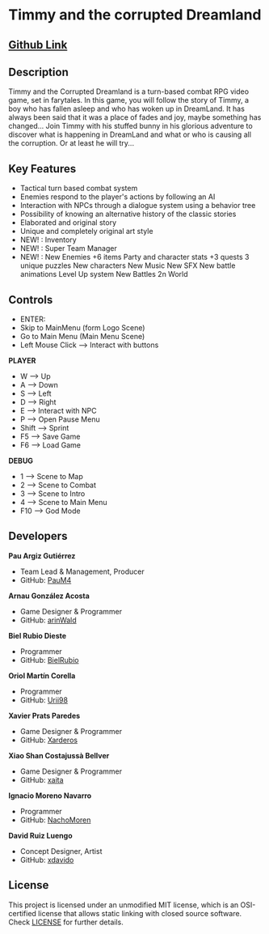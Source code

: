 # Timmy and the corrupted Dreamland

## [Github Link](https://github.com/PauM4/TimmyAndTheCorruptedDreamland)

## Description

Timmy and the Corrupted Dreamland is a turn-based combat RPG video game, set in farytales. In this game, you will follow the story of Timmy, a boy who has fallen asleep and who has woken up in DreamLand. It has always been said that it was a place of fades and joy, maybe something has changed... Join Timmy with his stuffed bunny in his glorious adventure to discover what is happening in DreamLand and what or who is causing all the corruption. Or at least he will try...

## Key Features

  - Tactical turn based combat system
  - Enemies respond to the player's actions by following an AI
  - Interaction with NPCs through a dialogue system using a behavior tree
  - Possibility of knowing an alternative history of the classic stories
  - Elaborated and original story
  - Unique and completely original art style
  - NEW! : Inventory
  - NEW! : Super Team Manager
  - NEW! : New Enemies
   +6 items
   Party and character stats
   +3 quests
   3 unique puzzles
   New characters
   New Music
   New SFX
   New battle animations
   Level Up system
   New Battles
   2n World

## Controls

 - ENTER:
  - Skip to MainMenu (form Logo Scene)
  - Go to Main Menu (Main Menu Scene)
 - Left Mouse Click --> Interact with buttons
 
**PLAYER**
 - W --> Up
 - A --> Down
 - S --> Left
 - D --> Right
 - E --> Interact with NPC
 - P --> Open Pause Menu
 - Shift --> Sprint
 - F5 --> Save Game
 - F6 --> Load Game
 
**DEBUG**
 - 1 --> Scene to Map
 - 2 --> Scene to Combat
 - 3 --> Scene to Intro
 - 4 --> Scene to Main Menu
 - F10 --> God Mode

## Developers

 **Pau Argiz Gutiérrez**
* Team Lead & Management, Producer
* GitHub: [PauM4](https://github.com/PauM4)

**Arnau González Acosta**
* Game Designer & Programmer
* GitHub: [arinWald](https://github.com/arinWald)

**Biel Rubio Dieste**
* Programmer
* GitHub: [BielRubio](https://github.com/BielRubio)

**Oriol Martín Corella**
* Programmer
* GitHub: [Urii98](https://github.com/Urii98)

**Xavier Prats Paredes**
* Game Designer & Programmer
* GitHub: [Xarderos](https://github.com/Xarderos)

**Xiao Shan Costajussà Bellver**
* Game Designer & Programmer
* GitHub: [xaita](https://github.com/xaita)

**Ignacio Moreno Navarro**
* Programmer
* GitHub: [NachoMoren](https://github.com/NachoMoren)

**David Ruiz Luengo**
* Concept Designer, Artist
* GitHub: [xdavido](https://github.com/xdavido)

## License

This project is licensed under an unmodified MIT license, which is an OSI-certified license that allows static linking with closed source software. Check [LICENSE](LICENSE) for further details.
